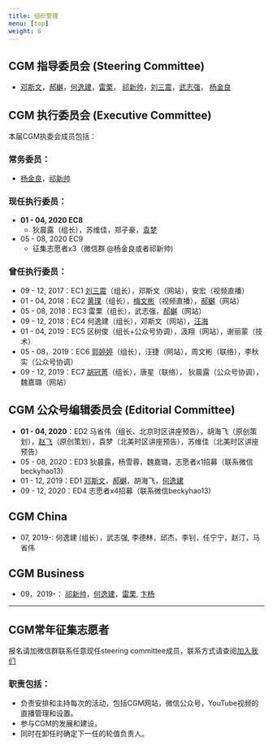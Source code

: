 ```yaml
---
title: 组织管理
menu: [top]
weight: 6
---
```


## CGM 指导委员会 (Steering Committee)
- [邓斯文](http://plantandmicrobiology.berkeley.edu/profile/sdeng)，[郝樾](https://yueyvettehao.github.io/)，[何逸建](https://www.linkedin.com/in/yijian-he-72a7548b)，[雷栗](https://twitter.com/lilei0051)， [祁新帅](https://www.linkedin.com/in/xinshuaiqi/)，[刘三震](https://www.plantgenomics.ksu.edu/liulab/)，[武志强](http://agis.caas.cn/rctd/yjtd/226826.htm)， [杨金良](http://jyanglab.com/)

## CGM 执行委员会 (Executive Committee)

本届CGM执委会成员包括：

### 常务委员：
- [杨金良](http://jyanglab.com/)，[祁新帅](https://www.linkedin.com/in/xinshuaiqi/)

### 现任执行委员：
- **01 - 04, 2020 EC8**
  - 狄晨露（组长），苏维佳，郑子豪，[袁梦](https://imengyuan.github.io/)
- 05 - 08, 2020 EC9
  - 征集志愿者x3（微信群 @杨金良或者祁新帅)

### 曾任执行委员：  
- 09 - 12, 2017：EC1 [刘三震](http://plantgenomics.ksu.edu/liulab)（组长），邓斯文（网站），安宏（视频直播）
- 01 - 04, 2018：EC2 [黄璞](https://scholar.google.com/citations?user=r5cGFI8AAAAJ&hl=en)（组长），[梅文彬](https://wenbinmei.github.io/)（视频直播），[郝樾](https://yueyvettehao.github.io/)（网站）
- 05 - 08, 2018：EC3 雷栗（组长），武志强，[郝樾](https://yueyvettehao.github.io/)（网站）
- 09 - 12, 2018：EC4 何逸建（组长），邓斯文（网站），[汪海](https://tangscholars.ciifad.cornell.edu/people/hai-wang/)
- 01 - 04, 2019：EC5 区树俊（组长+公众号协调），汲翔（网站），谢丽蒙（技术）
- 05 - 08，2019：EC6 [郭婷婷](https://scholar.google.com/citations?user=4WYQNa4AAAAJ&hl=en)（组长），汪捷（网站），周文彬（联络），李秋实（公众号协调）
- 09 - 12, 2019：EC7 [胡冠菁](https://huguanjing.github.io/about/)（组长），唐星（联络）， 狄晨露（公众号协调）， 魏嘉璐（网站）

## CGM 公众号编辑委员会 (Editorial Committee)
- **01 - 04, 2020**：ED2 马省伟（组长、北京时区讲座预告），胡海飞（原创策划），[赵飞](https://kaopubear.top)（原创策划），袁梦（北美时区讲座预告），苏维佳（北美时区讲座预告）
- 05 - 08, 2020：ED3 狄晨露，杨雪蓉，魏嘉璐，志愿者x1招募（联系微信beckyhao13)
- 01 - 12, 2019：ED1 [邓斯文](http://plantandmicrobiology.berkeley.edu/profile/sdeng)，[郝樾](https://yueyvettehao.github.io/)，胡海飞，[何逸建](https://www.linkedin.com/in/yijian-he-72a7548b) 
- 09 - 12, 2020：ED4 志愿者x4招募（联系微信beckyhao13)

## CGM **China**
- 07, 2019-: 何逸建 (组长），武志强,  李德林，邱杰，李钊，任宁宁，赵汀，马省伟

## CGM **Business**
- 09，2019-： [祁新帅](https://www.linkedin.com/in/xinshuaiqi/)，[何逸建](https://www.linkedin.com/in/yijian-he-72a7548b)，[雷栗](https://twitter.com/lilei0051), [卞杨](https://www.linkedin.com/in/yang-bian-a540a026/)

------------------

## CGM常年征集志愿者 

报名请加微信群联系任意现任steering committee成员，联系方式请查阅[加入我们](https://cgmonline.co/subscribe/)

### 职责包括：
- 负责安排和主持每次的活动，包括CGM网站，微信公众号，YouTube视频的直播管理和设置。
- 参与CGM的发展和建设。
- 同时在卸任时确定下一任的轮值负责人。

